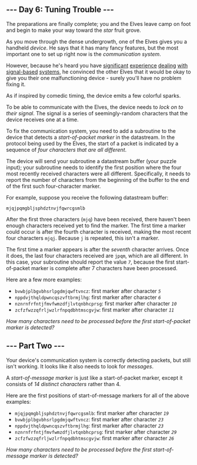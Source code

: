 ## --- Day 6: Tuning Trouble ---

The preparations are finally complete; you and the Elves leave camp on
foot and begin to make your way toward the *star* fruit grove.

As you move through the dense undergrowth, one of the Elves gives you a
handheld *device*. He says that it has many fancy features, but the most
important one to set up right now is the *communication system*.

However, because he's heard you have [significant](/2016/day/6)
[experience](/2016/day/25) [dealing](/2019/day/7) [with](/2019/day/9)
[signal-based](/2019/day/16) [systems](/2021/day/25), he convinced the
other Elves that it would be okay to give you their one malfunctioning
device - surely you'll have no problem fixing it.

As if inspired by comedic timing, the device emits a few colorful
sparks.

To be able to communicate with the Elves, the device needs to *lock on
to their signal*. The signal is a series of seemingly-random characters
that the device receives one at a time.

To fix the communication system, you need to add a subroutine to the
device that detects a *start-of-packet marker* in the datastream. In the
protocol being used by the Elves, the start of a packet is indicated by
a sequence of *four characters that are all different*.

The device will send your subroutine a datastream buffer (your puzzle
input); your subroutine needs to identify the first position where the
four most recently received characters were all different. Specifically,
it needs to report the number of characters from the beginning of the
buffer to the end of the first such four-character marker.

For example, suppose you receive the following datastream buffer:

    mjqjpqmgbljsphdztnvjfqwrcgsmlb

After the first three characters (`mjq`) have been received, there
haven't been enough characters received yet to find the marker. The
first time a marker could occur is after the fourth character is
received, making the most recent four characters `mjqj`. Because `j` is
repeated, this isn't a marker.

The first time a marker appears is after the *seventh* character
arrives. Once it does, the last four characters received are `jpqm`,
which are all different. In this case, your subroutine should report the
value *`7`*, because the first start-of-packet marker is complete after
7 characters have been processed.

Here are a few more examples:

- `bvwbjplbgvbhsrlpgdmjqwftvncz`: first marker after character *`5`*
- `nppdvjthqldpwncqszvftbrmjlhg`: first marker after character *`6`*
- `nznrnfrfntjfmvfwmzdfjlvtqnbhcprsg`: first marker after character
  *`10`*
- `zcfzfwzzqfrljwzlrfnpqdbhtmscgvjw`: first marker after character
  *`11`*

*How many characters need to be processed before the first
start-of-packet marker is detected?*

## --- Part Two ---

Your device's communication system is correctly detecting packets, but
still isn't working. It looks like it also needs to look for *messages*.

A *start-of-message marker* is just like a start-of-packet marker,
except it consists of *14 distinct characters* rather than 4.

Here are the first positions of start-of-message markers for all of the
above examples:

- `mjqjpqmgbljsphdztnvjfqwrcgsmlb`: first marker after character *`19`*
- `bvwbjplbgvbhsrlpgdmjqwftvncz`: first marker after character *`23`*
- `nppdvjthqldpwncqszvftbrmjlhg`: first marker after character *`23`*
- `nznrnfrfntjfmvfwmzdfjlvtqnbhcprsg`: first marker after character
  *`29`*
- `zcfzfwzzqfrljwzlrfnpqdbhtmscgvjw`: first marker after character
  *`26`*

*How many characters need to be processed before the first
start-of-message marker is detected?*